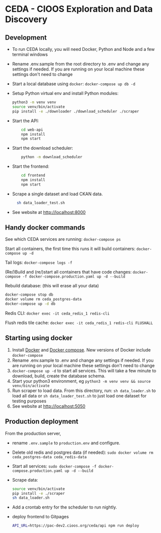 # CEDA - CIOOS Exploration and Data Discovery

## Development

- To run CEDA locally, you will need Docker, Python and Node and a few terminal windows

- Rename .env.sample from the root directory to .env and change any settings if needed. If you are running on your local machine these settings don't need to change

- Start a local database using `docker`:
  `docker-compose up db -d`
- Setup Python virtual env and install Python modules:

  ```sh
  python3 -m venv venv
  source venv/bin/activate
  pip install -e ./downloader ./download_scheduler ./scraper
  ```

- Start the API:

  ```sh
      cd web-api
      npm install
      npm start
  ```

- Start the download scheduler:

  ```sh
      python -m download_scheduler
  ```

- Start the frontend:

  ```sh
      cd frontend
      npm install
      npm start
  ```

- Scrape a single dataset and load CKAN data.

  ```sh
    sh data_loader_test.sh
  ```

- See website at <http://localhost:8000>

## Handy docker commands

See which CEDA services are running:
`docker-compose ps`

Start all containers, the first time this runs it will build containers:
`docker-compose up -d`

Tail logs:
`docker-compose logs -f`

(Re/)Build and (re/)start all containers that have code changes:
`docker-compose -f docker-compose.production.yaml up -d --build`

Rebuild database: (this will erase all your data)

```sh
docker-compose stop db
docker volume rm ceda_postgres-data
docker-compose up -d db
```

Redis CLI:
`docker exec -it ceda_redis_1 redis-cli`

Flush redis tile cache:
`docker exec -it ceda_redis_1 redis-cli FLUSHALL`

## Starting using docker

1. Install [Docker](https://docs.docker.com/get-docker/) and [Docker compose](https://docs.docker.com/compose/install/). New versions of Docker include `docker-compose`
1. Rename .env.sample to .env and change any settings if needed. If you are running on your local machine these settings don't need to change
1. `docker-compose up -d` to start all services. This will take a few minute to download, build, create the database schema.
1. Start your python3 environment, eg `python3 -m venv venv && source venv/bin/activate`
1. Run scraper to load data. From this directory, run:
   `sh data_loader.sh` to load all data or `sh data_loader_test.sh` to just load one dataset for testing purposes
1. See website at <http://localhost:5050>

## Production deployment

From the production server,

- rename `.env.sample` to `production.env` and configure.

- Delete old redis and postgres data (if needed):
  `sudo docker volume rm ceda_postgres-data ceda_redis-data`

- Start all services:
  `sudo docker-compose -f docker-compose.production.yaml up -d --build`

- Scrape data:

  ```sh
  source venv/bin/activate
  pip install -e ./scraper
  sh data_loader.sh
  ```

- Add a crontab entry for the scheduler to run nightly.

- deploy frontend to Gitpages

  ```sh
  API_URL=https://pac-dev2.cioos.org/ceda/api npm run deploy
  ```
